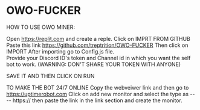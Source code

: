 # OWO-FUCKER

HOW TO USE OWO MINER:

Open https://replit.com and create a reple. Click on IMPRT FROM GITHUB 
Paste this link https://github.com/treptrition/OWO-FUCKER
Then click on IMPORT 
After importing go to Config.js file.  
Provide your Discord ID's token and Channel id in which you want the self bot to work.  (WARNING: DON'T SHARE YOUR TOKEN WITH ANYONE)


SAVE IT AND THEN CLICK ON RUN 




TO MAKE THE BOT 24/7 ONLINE 
Copy the webveiwer link and then go to https://uptimerobot.com 
Click on add new monitor and select the type as ---- https://  then paste the link in the link section and create the monitor.
